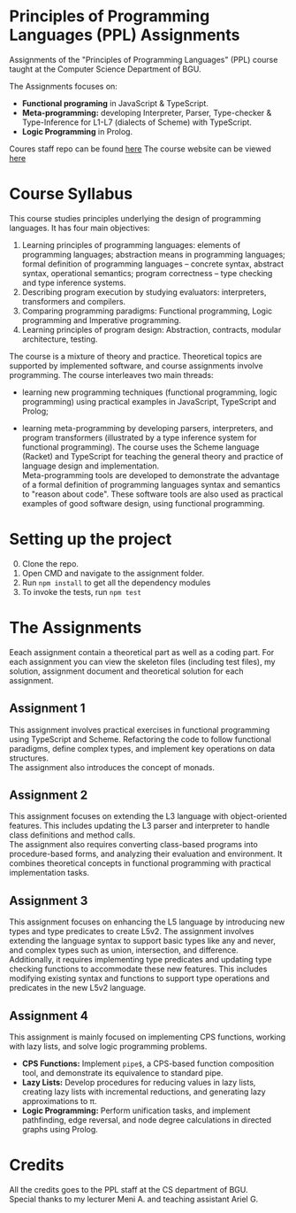 # Principles of Programming Languages (PPL) Assignments

Assignments of the "Principles of Programming Languages" (PPL) course taught at the Computer Science Department of BGU.

The Assignments focuses on:
* **Functional programing** in JavaScript & TypeScript.
* **Meta-programming:** developing Interpreter, Parser, Type-checker & Type-Inference for L1-L7 (dialects of Scheme) with TypeScript.
* **Logic Programming** in Prolog.

Coures staff repo can be found [here](https://github.com/bguppl/interpreters) 
The course website can be viewed [here](https://bguppl.github.io/interpreters)

# Course Syllabus
This course studies principles underlying the design of programming languages. It has four main objectives:

1. Learning principles of programming languages: elements of programming languages; abstraction means in programming languages; formal definition of programming languages – concrete syntax, abstract syntax, operational semantics; program correctness – type checking and type inference systems.
2. Describing program execution by studying evaluators: interpreters, transformers and compilers. 
3. Comparing programming paradigms: Functional programming, Logic programming and Imperative programming.
4. Learning principles of program design: Abstraction, contracts, modular architecture, testing.

The course is a mixture of theory and practice. Theoretical topics are supported by implemented software, and course assignments involve programming. The course interleaves two main threads:
 
* learning new programming techniques (functional programming, logic programming) using practical examples in JavaScript, TypeScript and Prolog; 

* learning meta-programming by developing parsers, interpreters, and program transformers (illustrated by a type inference system for functional programming). The course uses the Scheme language (Racket) and TypeScript for teaching the general theory and practice of language design and implementation.  
Meta-programming tools are developed to demonstrate the advantage of a formal definition of programming languages syntax and semantics to "reason about code". These software tools are also used as practical examples of good software design, using functional programming.

# Setting up the project
0. Clone the repo.
1. Open CMD and navigate to the assignment folder.
2. Run ```npm install``` to get all the dependency modules
3. To invoke the tests, run ```npm test```

# The Assignments
Eeach assignment contain a theoretical part as well as a coding part. For each assignment you can view the skeleton files (including test files), my solution, assignment document and theoretical solution for each assignment.

## Assignment 1
This assignment involves practical exercises in functional programming using TypeScript and Scheme. Refactoring the code to follow functional paradigms, define complex types, and implement key operations on data structures.  
The assignment also introduces the concept of monads.

## Assignment 2
This assignment focuses on extending the L3 language with object-oriented features. This includes updating the L3 parser and interpreter to handle class definitions and method calls.   
The assignment also requires converting class-based programs into procedure-based forms, and analyzing their evaluation and environment. It combines theoretical concepts in functional programming with practical implementation tasks.

## Assignment 3
This assignment focuses on enhancing the L5 language by introducing new types and type predicates to create L5v2. The assignment involves extending the language syntax to support basic types like any and never, and complex types such as union, intersection, and difference.  
Additionally, it requires implementing type predicates and updating type checking functions to accommodate these new features. This includes modifying existing syntax and functions to support type operations and predicates in the new L5v2 language.


## Assignment 4
This assignment is mainly focused on implementing CPS functions, working with lazy lists, and solve logic programming problems.  
* **CPS Functions:** Implement ```pipe$```, a CPS-based function composition tool, and demonstrate its equivalence to standard pipe.  
* **Lazy Lists:** Develop procedures for reducing values in lazy lists, creating lazy lists with incremental reductions, and generating lazy approximations to π.
* **Logic Programming:** Perform unification tasks, and implement pathfinding, edge reversal, and node degree calculations in directed graphs using Prolog.


# Credits
All the credits goes to the PPL staff at the CS department of BGU.  
Special thanks to my lecturer Meni A. and teaching assistant Ariel G.
